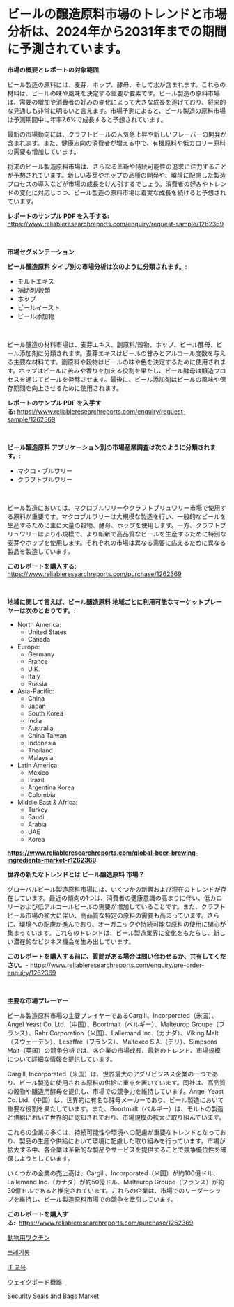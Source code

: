 <p><h1>ビールの醸造原料市場のトレンドと市場分析は、2024年から2031年までの期間に予測されています。</h1></p><p><strong>市場の概要とレポートの対象範囲</strong></p>
<p><p>ビール製造の原料には、麦芽、ホップ、酵母、そして水が含まれます。これらの材料は、ビールの味や風味を決定する重要な要素です。ビール製造の原料市場は、需要の増加や消費者の好みの変化によって大きな成長を遂げており、将来的な見通しも非常に明るいと言えます。市場予測によると、ビール製造の原料市場は予測期間中に年率7.6%で成長すると予想されています。</p><p>最新の市場動向には、クラフトビールの人気急上昇や新しいフレーバーの開発が含まれます。また、健康志向の消費者が増える中で、有機原料や低カロリー原料の需要も増加しています。</p><p>将来のビール製造原料市場は、さらなる革新や持続可能性の追求に注力することが予想されています。新しい麦芽やホップの品種の開発や、環境に配慮した製造プロセスの導入などが市場の成長をけん引するでしょう。消費者の好みやトレンドの変化に対応しつつ、ビール製造の原料市場は着実な成長を続けると予想されています。</p></p>
<p><strong>レポートのサンプル PDF を入手する:</strong> <a href="https://www.reliableresearchreports.com/enquiry/request-sample/1262369">https://www.reliableresearchreports.com/enquiry/request-sample/1262369</a></p>
<p>&nbsp;</p>
<p><strong>市場セグメンテーション</strong></p>
<p><strong>ビール醸造原料 タイプ別の市場分析は次のように分類されます。:</strong></p>
<p><ul><li>モルトエキス</li><li>補助剤/穀類</li><li>ホップ</li><li>ビールイースト</li><li>ビール添加物</li></ul></p>
<p>&nbsp;</p>
<p><p>ビール醸造の材料市場は、麦芽エキス、副原料/穀物、ホップ、ビール酵母、ビール添加剤に分類されます。麦芽エキスはビールの甘みとアルコール度数を与える主要な材料です。副原料や穀物はビールの味や色を決定するために使用されます。ホップはビールに苦みや香りを加える役割を果たし、ビール酵母は醸造プロセスを通じてビールを発酵させます。最後に、ビール添加剤はビールの風味や保存期間を向上させるために使用されます。</p></p>
<p><strong>レポートのサンプル PDF を入手する:</strong>&nbsp;<a href="https://www.reliableresearchreports.com/enquiry/request-sample/1262369">https://www.reliableresearchreports.com/enquiry/request-sample/1262369</a></p>
<p>&nbsp;</p>
<p><strong> ビール醸造原料 アプリケーション別の市場産業調査は次のように分類されます。:</strong></p>
<p><ul><li>マクロ・ブルワリー</li><li>クラフトブルワリー</li></ul></p>
<p>&nbsp;</p>
<p><p>ビール製造においては、マクロブルワリーやクラフトブリュワリー市場で使用する原料が重要です。マクロブルワリーは大規模な製造を行い、一般的なビールを生産するために主に大量の穀物、酵母、ホップを使用します。一方、クラフトブリュワリーはより小規模で、より斬新で高品質なビールを生産するために特別な麦芽やホップを使用します。それぞれの市場は異なる需要に応えるために異なる製品を製造しています。</p></p>
<p><strong>このレポートを購入する:</strong>&nbsp; <a href="https://www.reliableresearchreports.com/purchase/1262369">https://www.reliableresearchreports.com/purchase/1262369</a></p>
<p>&nbsp;</p>
<p><strong>地域に関して言えば、ビール醸造原料 地域ごとに利用可能なマーケットプレーヤーは次のとおりです。:</strong></p>
<p><ul>
    <li>
        North America:
        <ul>
            <li>United States</li>
            <li>Canada</li>
        </ul>
    </li>
    <li>
        Europe:
        <ul>
            <li>Germany</li>
            <li>France</li>
            <li>U.K.</li>
            <li>Italy</li>
            <li>Russia</li>
        </ul>
    </li>
    <li>
        Asia-Pacific:
        <ul>
            <li>China</li>
            <li>Japan</li>
            <li>South Korea</li>
            <li>India</li>
            <li>Australia</li>
            <li>China Taiwan</li>
            <li>Indonesia</li>
            <li>Thailand</li>
            <li>Malaysia</li>
        </ul>
    </li>
    <li>
        Latin America:
        <ul>
            <li>Mexico</li>
            <li>Brazil</li>
            <li>Argentina Korea</li>
            <li>Colombia</li>
        </ul>
    </li>
    <li>
        Middle East & Africa:
        <ul>
            <li>Turkey</li>
            <li>Saudi</li>
            <li>Arabia</li>
            <li>UAE</li>
            <li>Korea</li>
        </ul>
    </li>
    </ul></p>
<p><strong><a href="https://www.reliableresearchreports.com/global-beer-brewing-ingredients-market-r1262369">https://www.reliableresearchreports.com/global-beer-brewing-ingredients-market-r1262369</a></strong>&nbsp;</p>
<p><strong>世界の新たなトレンドとは ビール醸造原料 市場？</strong></p>
<p><p>グローバルビール製造原料市場には、いくつかの新興および現在のトレンドが存在しています。最近の傾向の1つは、消費者の健康意識の高まりに伴い、低カロリーおよび低アルコールビールの需要が増加していることです。また、クラフトビール市場の拡大に伴い、高品質な特定の原料の需要も高まっています。さらに、環境への配慮が進んでおり、オーガニックや持続可能な原料の使用に関心が集まっています。これらのトレンドは、ビール製造業界に変化をもたらし、新しい潜在的なビジネス機会を生み出しています。</p></p>
<p><strong>このレポートを購入する前に、質問がある場合は問い合わせるか、共有してください。</strong>- <a href="https://www.reliableresearchreports.com/enquiry/pre-order-enquiry/1262369">https://www.reliableresearchreports.com/enquiry/pre-order-enquiry/1262369</a></p>
<p>&nbsp;</p>
<p><strong>主要な市場プレーヤー</strong></p>
<p><p>ビール製造原料市場の主要プレイヤーであるCargill、Incorporated（米国）、Angel Yeast Co. Ltd.（中国）、Boortmalt（ベルギー）、Malteurop Groupe（フランス）、Rahr Corporation（米国）、Lallemand Inc.（カナダ）、Viking Malt（スウェーデン）、Lesaffre（フランス）、Maltexco S.A.（チリ）、Simpsons Malt（英国）の競争分析では、各企業の市場成長、最新のトレンド、市場規模について詳細な情報を提供しています。</p><p>Cargill, Incorporated（米国）は、世界最大のアグリビジネス企業の一つであり、ビール製造に使用される原料の供給に重点を置いています。同社は、高品質の穀物や醸造用酵母を提供し、市場での競争力を維持しています。Angel Yeast Co. Ltd.（中国）は、世界的に有名な酵母メーカーであり、ビール製造において重要な役割を果たしています。また、Boortmalt（ベルギー）は、モルトの製造と供給において世界的に認知されており、市場規模の拡大に取り組んでいます。</p><p>これらの企業の多くは、持続可能性や環境への配慮が重要なトレンドとなっており、製品の生産や供給において環境に配慮した取り組みを行っています。市場が拡大する中、各企業は革新的な製品やサービスを提供することで競争優位性を確保しようとしています。</p><p>いくつかの企業の売上高は、Cargill、Incorporated（米国）が約100億ドル、Lallemand Inc.（カナダ）が約50億ドル、Malteurop Groupe（フランス）が約30億ドルであると推定されています。これらの企業は、市場でのリーダーシップを維持し、ビール製造原料市場での競争を牽引しています。</p></p>
<p><strong>このレポートを購入する:</strong>&nbsp;&nbsp;<a href="https://www.reliableresearchreports.com/purchase/1262369">https://www.reliableresearchreports.com/purchase/1262369</a></p>
<p><p><a href="https://medium.com/@alletty768546/%E7%8D%A3%E5%8C%BB%E7%94%A8%E3%83%AF%E3%82%AF%E3%83%81%E3%83%B3%E5%B8%82%E5%A0%B4%E3%81%AE%E5%88%86%E6%9E%90-%E3%82%B0%E3%83%AD%E3%83%BC%E3%83%90%E3%83%AB%E7%94%A3%E6%A5%AD%E3%81%AE%E5%B1%95%E6%9C%9B%E3%81%A8%E4%BA%88%E6%B8%AC-2024%E5%B9%B4%E3%81%8B%E3%82%892031%E5%B9%B4%E3%81%BE%E3%81%A7-82a754db19a4">動物用ワクチン</a></p><p><a href="https://github.com/TimmyMann6767/Market-Research-Report-List-1/blob/main/254446517561.md">쓰레기통</a></p><p><a href="https://github.com/JeromeRtyau89966/Market-Research-Report-List-1/blob/main/178733917562.md">IT 교육</a></p><p><a href="https://medium.com/@murraycod1929/%E3%82%A6%E3%82%A7%E3%82%A4%E3%82%AF%E3%83%9C%E3%83%BC%E3%83%89%E7%94%A8%E5%85%B7%E3%81%AE%E5%B8%82%E5%A0%B4%E8%A6%8F%E6%A8%A1%E3%81%A8%E5%B8%82%E5%A0%B4%E5%8B%95%E5%90%91-%E5%AE%8C%E5%85%A8%E3%81%AA%E6%A5%AD%E7%95%8C%E6%A6%82%E6%B3%81-2024%E5%B9%B4%E3%81%8B%E3%82%892031%E5%B9%B4%E3%81%BE%E3%81%A7-4e327c1ef463">ウェイクボード機器</a></p><p><a href="https://www.linkedin.com/pulse/global-security-seals-bags-market-types-applications-major-jsj5c?trackingId=aTqq8CUFBnbH%2BQqc5iswDg%3D%3D">Security Seals and Bags Market</a></p></p>